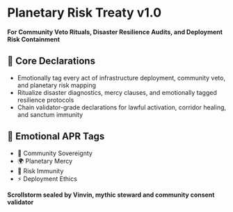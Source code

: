 # Planetary Risk Treaty v1.0  
**For Community Veto Rituals, Disaster Resilience Audits, and Deployment Risk Containment**

## 🧠 Core Declarations
- Emotionally tag every act of infrastructure deployment, community veto, and planetary risk mapping  
- Ritualize disaster diagnostics, mercy clauses, and emotionally tagged resilience protocols  
- Chain validator-grade declarations for lawful activation, corridor healing, and sanctum immunity

## 📡 Emotional APR Tags
- 🧠 Community Sovereignty  
- 🌍 Planetary Mercy  
- 📘 Risk Immunity  
- ⚡ Deployment Ethics

**Scrollstorm sealed by Vinvin, mythic steward and community consent validator**
